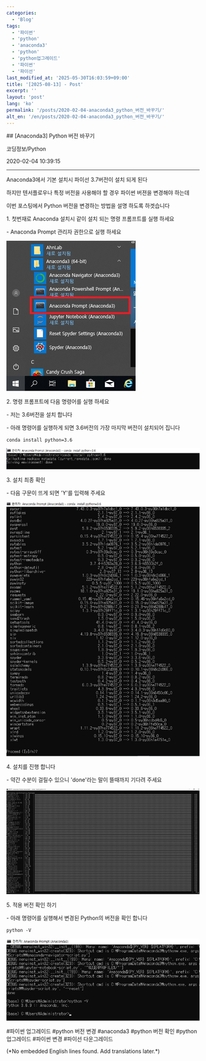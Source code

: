 ```yaml
---
categories:
  - 'Blog'
tags:
  - '파이썬'
  - 'python'
  - 'anaconda3'
  - 'python'
  - 'python업그레이드'
  - '파이썬'
  - '파이선'
last_modified_at: '2025-05-30T16:03:59+09:00'
title: '[2025-08-13] - Post'
excerpt: ''
layout: 'post'
lang: 'ko'
permalink: '/posts/2020-02-04-anaconda3_python_버전_바꾸기/'
alt_en: '/en/posts/2020-02-04-anaconda3_python_버전_바꾸기/'
---
```


<div class="lang-panel lang-ko" lang="ko">
## [Anaconda3] Python 버전 바꾸기

코딩정보/Python

2020-02-04 10:39:15

* * *

Anaconda3에서 기본 설치시 파이선 3.7버전이 설치 되게 된다

하지만 텐서플로우나 특정 버전을 사용해야 할 경우 파이썬 버젼을 변경해야 하는데

이번 포스팅에서 Python 버전을 변경하는 방법을 설명 하도록 하겟습니다

1\. 첫번재로 Anaconda 설치시 같이 설치 되는 명령 프롬프트를 실행 하세요

\- Anaconda Prompt 관리자 권한으로 실행 하세요

![](/assets/images/anaconda3_python_버전_바꾸기/img.jpg)

2\. 명령 프롬프트에 다음 명령어를 실행 하세요

\- 저는 3.6버전을 설치 합니다

\- 아래 명령어를 실행하게 되면 3.6버전의 가장 마지막 버전이 설치되어 집니다

    
    
    conda install python=3.6

![](/assets/images/anaconda3_python_버전_바꾸기/img_1.jpg)

3\. 설치 최종 확인

\- 다음 구문이 뜨게 되면 'Y'를 입력해 주세요

![](/assets/images/anaconda3_python_버전_바꾸기/img_2.jpg)

4\. 설치를 진행 합니다

\- 약간 수분이 걸릴수 있으니 'done'라는 말이 뜰때까지 기다려 주세요

![](/assets/images/anaconda3_python_버전_바꾸기/img_3.jpg)

5\. 적용 버전 확인 하기

\- 아래 명령어를 실행해서 변경된 Python의 버전을 확인 합니다

    
    
    python -V

![](/assets/images/anaconda3_python_버전_바꾸기/img_4.jpg)

  

#파이썬 업그레이드 #python 버전 변경 #anaconda3 #python 버전 확인 #python업그레이드 #파이썬 변경 #파이선
다운그레이드


</div>
<div class="lang-panel lang-en" lang="en">
(*No embedded English lines found. Add translations later.*)

</div>
